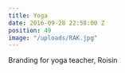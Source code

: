 ```yaml
---
title: Yoga
date: 2016-09-28 22:58:00 Z
position: 49
image: "/uploads/RAK.jpg"
---
```


Branding for yoga teacher, Roisin